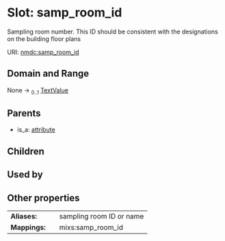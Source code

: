 
# Slot: samp_room_id


Sampling room number. This ID should be consistent with the designations on the building floor plans

URI: [nmdc:samp_room_id](https://microbiomedata/meta/samp_room_id)


## Domain and Range

None &#8594;  <sub>0..1</sub> [TextValue](TextValue.md)

## Parents

 *  is_a: [attribute](attribute.md)

## Children


## Used by


## Other properties

|  |  |  |
| --- | --- | --- |
| **Aliases:** | | sampling room ID or name |
| **Mappings:** | | mixs:samp_room_id |

